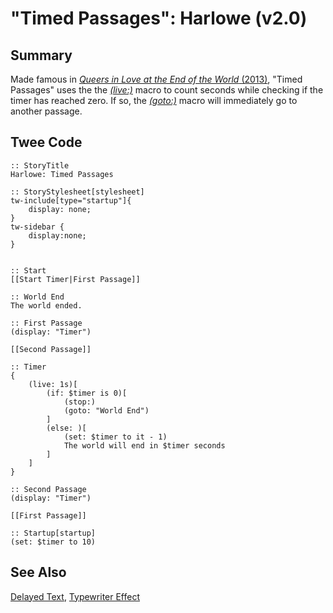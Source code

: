 # "Timed Passages": Harlowe (v2.0)

## Summary

Made famous in [*Queers in Love at the End of the World* (2013)](http://auntiepixelante.com/endoftheworld/), "Timed Passages" uses the the [*(live:)*](https://twine2.neocities.org/#macro_live) macro to count seconds while checking if the timer has reached zero. If so, the [*(goto:)*](https://twine2.neocities.org/#macro_go-to) macro will immediately go to another passage.

## Twee Code

```
:: StoryTitle
Harlowe: Timed Passages

:: StoryStylesheet[stylesheet]
tw-include[type="startup"]{
	display: none;
}
tw-sidebar {
  	display:none;
}


:: Start
[[Start Timer|First Passage]]

:: World End
The world ended.

:: First Passage
(display: "Timer")

[[Second Passage]]

:: Timer
{
	(live: 1s)[
    	(if: $timer is 0)[
			(stop:)
			(goto: "World End")
		]
    	(else: )[
			(set: $timer to it - 1)
			The world will end in $timer seconds
		]
	]
}

:: Second Passage
(display: "Timer")

[[First Passage]]

:: Startup[startup]
(set: $timer to 10)

```

## See Also

[Delayed Text](../../delayedtext/harlowe/harlowe_delayedtext.md), [Typewriter Effect](../../typewriter/harlowe/harlowe_typewriter.md)
